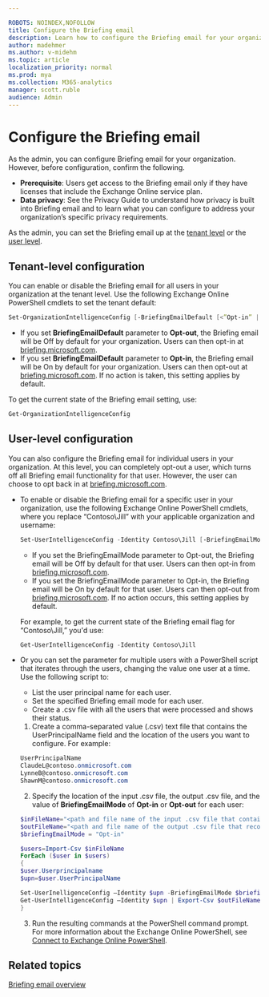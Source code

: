 ```yaml
---

ROBOTS: NOINDEX,NOFOLLOW
title: Configure the Briefing email
description: Learn how to configure the Briefing email for your organization as the admin
author: madehmer
ms.author: v-midehm
ms.topic: article
localization_priority: normal 
ms.prod: mya
ms.collection: M365-analytics
manager: scott.ruble
audience: Admin
---
```


# Configure the Briefing email

As the admin, you can configure Briefing email for your organization. However, before configuration, confirm the following.

* **Prerequisite**: Users get access to the Briefing email only if they have licenses that include the Exchange Online service plan.
* **Data privacy**: See the Privacy Guide to understand how privacy is built into Briefing email and to learn what you can configure to address your organization’s specific privacy requirements.

As the admin, you can set the Briefing email up at the [tenant level](#tenant-level-configuration) or the [user level](#user-level-configuration).

## Tenant-level configuration

You can enable or disable the Briefing email for all users in your organization at the tenant level. Use the following Exchange Online PowerShell cmdlets to set the tenant default:

  ```powershell
  Set-OrganizationIntelligenceConfig [-BriefingEmailDefault [<”Opt-in” | “Opt-out”>]
  ```

   * If you set **BriefingEmailDefault** parameter to **Opt-out**, the Briefing email will be Off by default for your organization. Users can then opt-in at [briefing.microsoft.com](https://briefing.microsoft.com).
   * If you set **BriefingEmailDefault** parameter to **Opt-in**, the Briefing email will be On by default for your organization. Users can then opt-out at [briefing.microsoft.com](https://briefing.microsoft.com). If no action is taken, this setting applies by default.

To get the current state of the Briefing email setting, use:

```powershell
Get-OrganizationIntelligenceConfig
```
    
## User-level configuration

You can also configure the Briefing email for individual users in your organization. At this level, you can completely opt-out a user, which turns off all Briefing email functionality for that user. However, the user can choose to opt back in at [briefing.microsoft.com](https://briefing.microsoft.com).

* To enable or disable the Briefing email for a specific user in your organization, use the following Exchange Online PowerShell cmdlets, where you replace “Contoso\Jill” with your applicable organization and username:

    ``` powershell
    Set-UserIntelligenceConfig -Identity Contoso\Jill [-BriefingEmailMode [<”Opt-in” | “Opt-out”>]
     ```

  - If you set the BriefingEmailMode parameter to Opt-out, the Briefing email will be Off by default for that user. Users can then opt-in from [briefing.microsoft.com](https://briefing.microsoft.com).
  - If you set the BriefingEmailMode parameter to Opt-in, the Briefing email will be On by default for that user. Users can then opt-out from [briefing.microsoft.com](https://briefing.microsoft.com). If no action occurs, this setting applies by default.

  For example, to get the current state of the Briefing email flag for “Contoso\Jill,” you'd use:

    ``` powershell
    Get-UserIntelligenceConfig -Identity Contoso\Jill
     ```

* Or you can set the parameter for multiple users with a PowerShell script that iterates through the users, changing the value one user at a time. Use the following script to:

  - List the user principal name for each user.
  - Set the specified Briefing email mode for each user.
  - Create a .csv file with all the users that were processed and shows their status.

  1. Create a comma-separated value (.csv) text file that contains the UserPrincipalName field and the location of the users you want to configure. For example:

    ``` powershell
    UserPrincipalName
    ClaudeL@contoso.onmicrosoft.com
    LynneB@contoso.onmicrosoft.com
    ShawnM@contoso.onmicrosoft.com
     ```

  2. Specify the location of the input .csv file, the output .csv file, and the value of **BriefingEmailMode** of **Opt-in** or **Opt-out** for each user:

    ``` powershell
    $inFileName="<path and file name of the input .csv file that contains the users, example: C:\admin\Users2Opt-out..csv>"
    $outFileName="<path and file name of the output .csv file that records the results, example: C:\admin\Users2Opt-out-Done..csv>"
    $briefingEmailMode = "Opt-in"
    
    $users=Import-Csv $inFileName
    ForEach ($user in $users)
    {
    $user.Userprincipalname
    $upn=$user.UserPrincipalName

    Set-UserInelligenceConfig –Identity $upn -BriefingEmailMode $briefingEmailMode
    Get-UserIntelligenceConfig –Identity $upn | Export-Csv $outFileName
    }
     ```

  3. Run the resulting commands at the PowerShell command prompt. For more information about the Exchange Online PowerShell, see [Connect to Exchange Online PowerShell](https://technet.microsoft.com/library/jj984289(v=exchg.160).aspx).


## Related topics

[Briefing email overview](be-overview.md)
